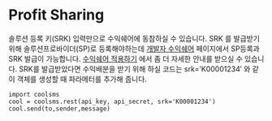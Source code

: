 # Profit Sharing



솔루션 등록 키\(SRK\)  입력만으로 수익쉐어에 동참하실 수 있습니다. SRK 를 발급받기 위해 솔루션프로바이더\(SP\)로 등록해야하는데 [개발자 수익쉐어](https://www.coolsms.co.kr/me/apps) 페이지에서 SP등록과 SRK 발급이 가능합니다. [수익쉐어 적용하기](https://developer.coolsms.co.kr/Profit_Sharing_Apply) 에서 좀 더 자세한 안내를 받으실 수 있습니다. SRK를 발급받았다면 수익배분을 받기 위해 하실 코드는 srk=’K00001234′ 와 같이 객체를 생성할 때 파라메터를 추가해 줍니다.

```text
import coolsms
cool = coolsms.rest(api_key, api_secret, srk='K00001234')
cool.send(to,sender,message)
```

